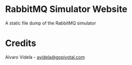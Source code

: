 # RabbitMQ Simulator Website #

A static file dump of the RabbitMQ simulator

# Credits #

Alvaro Videla - avidela@gopivotal.com
